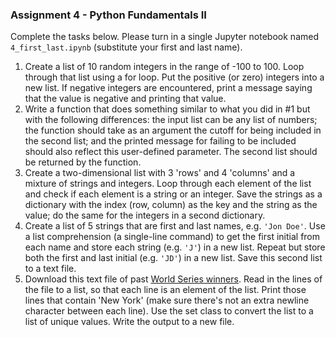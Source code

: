 ### Assignment 4 - Python Fundamentals II

Complete the tasks below. Please turn in a single Jupyter notebook named `4_first_last.ipynb` (substitute your first and last name).

1. Create a list of 10 random integers in the range of -100 to 100. Loop through that list using a for loop. Put the positive (or zero) integers into a new list. If negative integers are encountered, print a message saying that the value is negative and printing that value.
2. Write a function that does something similar to what you did in #1 but with the following differences: the input list can be any list of numbers; the function should take as an argument the cutoff for being included in the second list; and the printed message for failing to be included should also reflect this user-defined parameter. The second list should be returned by the function.
3. Create a two-dimensional list with 3 'rows' and 4 'columns' and a mixture of strings and integers. Loop through each element of the list and check if each element is a string or an integer. Save the strings as a dictionary with the index (row, column) as the key and the string as the value; do the same for the integers in a second dictionary.
4. Create a list of 5 strings that are first and last names, e.g. `'Jon Doe'`. Use a list comprehension (a single-line command) to get the first initial from each name and store each string (e.g. `'J'`) in a new list. Repeat but store both the first and last initial (e.g. `'JD'`) in a new list. Save this second list to a text file.
5. Download this text file of past [World Series winners](https://github.com/cuttlefishh/python-for-data-analysis/blob/master/data/world_series_winners.txt). Read in the lines of the file to a list, so that each line is an element of the list. Print those lines that contain 'New York' (make sure there's not an extra newline character between each line). Use the set class to convert the list to a list of unique values. Write the output to a new file.
